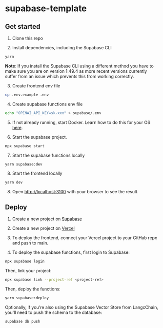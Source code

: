 # supabase-template

## Get started

1. Clone this repo

2. Install dependencies, including the Supabase CLI

```bash
yarn
```

**Note**: If you install the Supabase CLI using a different method you have to make sure you are on version 1.49.4 as more recent versions currently suffer from an issue which prevents this from working correctly.

3. Create frontend env file

```bash
cp .env.example .env
```

4. Create supabase functions env file

```bash
echo "OPENAI_API_KEY=sk-xxx" > supabase/.env
```

5. If not already running, start Docker. Learn how to do this for your OS [here](https://docs.docker.com/desktop/).

6. Start the supabase project.

```bash
npx supabase start
```

7. Start the supabase functions locally

```bash
yarn supabase:dev
```

8. Start the frontend locally

```bash
yarn dev
```

8. Open [http://localhost:3100](http://localhost:3100) with your browser to see the result.

## Deploy

1. Create a new project on [Supabase](https://supabase.io)

2. Create a new project on [Vercel](https://vercel.com)

3. To deploy the frontend, connect your Vercel project to your GitHub repo and push to main.

4. To deploy the supabase functions, first login to Supabase:

```bash
npx supabase login
```

Then, link your project:

```bash
npx supabase link --project-ref <project-ref>
```

Then, deploy the functions:

```bash
yarn supabase:deploy
```

Optionally, if you're also using the Supabase Vector Store from LangcChain, you'll need to push the schema to the database:

```bash
supabase db push
```
